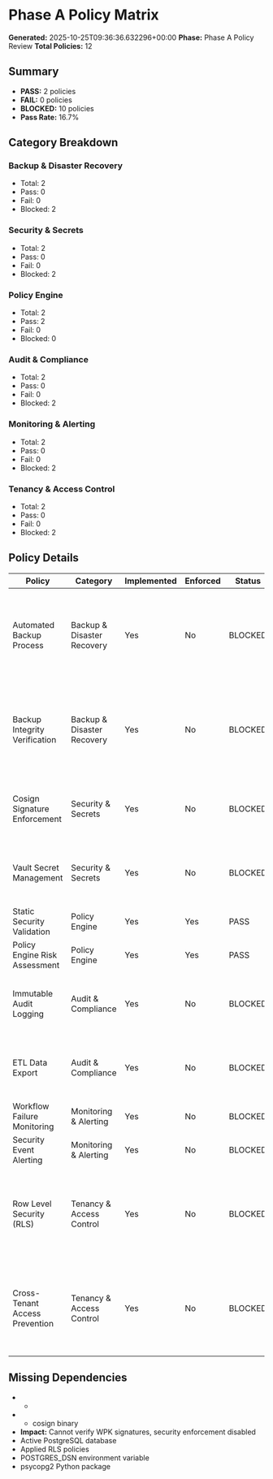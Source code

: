 # Phase A Policy Matrix

**Generated:** 2025-10-25T09:36:36.632296+00:00
**Phase:** Phase A Policy Review
**Total Policies:** 12

## Summary

- **PASS:** 2 policies
- **FAIL:** 0 policies
- **BLOCKED:** 10 policies
- **Pass Rate:** 16.7%

## Category Breakdown

### Backup & Disaster Recovery
- Total: 2
- Pass: 0
- Fail: 0
- Blocked: 2

### Security & Secrets
- Total: 2
- Pass: 0
- Fail: 0
- Blocked: 2

### Policy Engine
- Total: 2
- Pass: 2
- Fail: 0
- Blocked: 0

### Audit & Compliance
- Total: 2
- Pass: 0
- Fail: 0
- Blocked: 2

### Monitoring & Alerting
- Total: 2
- Pass: 0
- Fail: 0
- Blocked: 2

### Tenancy & Access Control
- Total: 2
- Pass: 0
- Fail: 0
- Blocked: 2

## Policy Details

| Policy | Category | Implemented | Enforced | Status | Notes |
|--------|----------|-------------|----------|--------|-------|
| Automated Backup Process | Backup & Disaster Recovery | Yes | No | BLOCKED | Missing external dependencies; Tested in simulation mode; Implementation ready for deployment |
| Backup Integrity Verification | Backup & Disaster Recovery | Yes | No | BLOCKED | Missing external dependencies; Tested in simulation mode; Implementation ready for deployment |
| Cosign Signature Enforcement | Security & Secrets | Yes | No | BLOCKED | Missing external dependencies; Implementation ready for deployment |
| Vault Secret Management | Security & Secrets | Yes | No | BLOCKED | Missing external dependencies; Implementation ready for deployment |
| Static Security Validation | Policy Engine | Yes | Yes | PASS | Tested in simulation mode |
| Policy Engine Risk Assessment | Policy Engine | Yes | Yes | PASS | Tested in simulation mode |
| Immutable Audit Logging | Audit & Compliance | Yes | No | BLOCKED | Missing external dependencies; Implementation ready for deployment |
| ETL Data Export | Audit & Compliance | Yes | No | BLOCKED | Missing external dependencies; Implementation ready for deployment |
| Workflow Failure Monitoring | Monitoring & Alerting | Yes | No | BLOCKED | Missing external dependencies |
| Security Event Alerting | Monitoring & Alerting | Yes | No | BLOCKED | Missing external dependencies |
| Row Level Security (RLS) | Tenancy & Access Control | Yes | No | BLOCKED | Missing external dependencies; Tested in simulation mode; Implementation ready for deployment |
| Cross-Tenant Access Prevention | Tenancy & Access Control | Yes | No | BLOCKED | Missing external dependencies; Tested in simulation mode; Implementation ready for deployment |

## Missing Dependencies

- *
- * cosign binary
- **Impact:** Cannot verify WPK signatures, security enforcement disabled
- Active PostgreSQL database
- Applied RLS policies
- POSTGRES_DSN environment variable
- psycopg2 Python package
